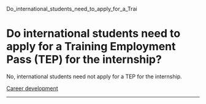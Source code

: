 Do_international_students_need_to_apply_for_a_Trai



Do international students need to apply for a Training Employment Pass (TEP) for the internship?
================================================================================================

No, international students need not apply for a TEP for the internship.

[Career development](https://www.sutd.edu.sg/tag/career-development/)

---

